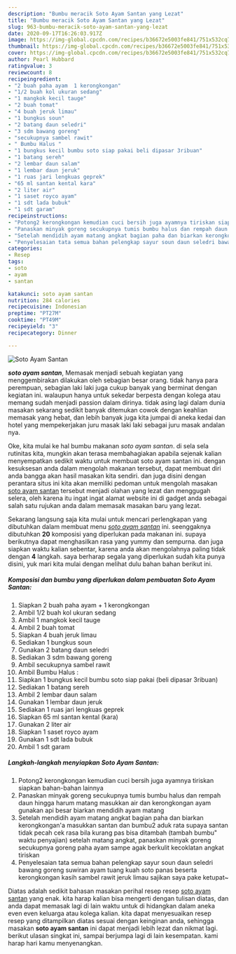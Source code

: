 ```yaml
---
description: "Bumbu meracik Soto Ayam Santan yang Lezat"
title: "Bumbu meracik Soto Ayam Santan yang Lezat"
slug: 963-bumbu-meracik-soto-ayam-santan-yang-lezat
date: 2020-09-17T16:26:03.917Z
image: https://img-global.cpcdn.com/recipes/b36672e5003fe841/751x532cq70/soto-ayam-santan-foto-resep-utama.jpg
thumbnail: https://img-global.cpcdn.com/recipes/b36672e5003fe841/751x532cq70/soto-ayam-santan-foto-resep-utama.jpg
cover: https://img-global.cpcdn.com/recipes/b36672e5003fe841/751x532cq70/soto-ayam-santan-foto-resep-utama.jpg
author: Pearl Hubbard
ratingvalue: 3
reviewcount: 8
recipeingredient:
- "2 buah paha ayam  1 kerongkongan"
- "1/2 buah kol ukuran sedang"
- "1 mangkok kecil tauge"
- "2 buah tomat"
- "4 buah jeruk limau"
- "1 bungkus soun"
- "2 batang daun seledri"
- "3 sdm bawang goreng"
- "secukupnya sambel rawit"
- " Bumbu Halus "
- "1 bungkus kecil bumbu soto siap pakai beli dipasar 3ribuan"
- "1 batang sereh"
- "2 lembar daun salam"
- "1 lembar daun jeruk"
- "1 ruas jari lengkuas geprek"
- "65 ml santan kental kara"
- "2 liter air"
- "1 saset royco ayam"
- "1 sdt lada bubuk"
- "1 sdt garam"
recipeinstructions:
- "Potong2 kerongkongan kemudian cuci bersih juga ayamnya tiriskan siapkan bahan-bahan lainnya"
- "Panaskan minyak goreng secukupnya tumis bumbu halus dan rempah daun hingga harum matang masukkan air dan kerongkongan ayam gunakan api besar biarkan mendidih ayam matang"
- "Setelah mendidih ayam matang angkat bagian paha dan biarkan kerongkongan&#39;a masukkan santan dan bumbu2 aduk rata supaya santan tidak pecah cek rasa bila kurang pas bisa ditambah (tambah bumbu&#34; waktu penyajian) setelah matang angkat, panaskan minyak goreng secukupnya goreng paha ayam sampe agak berkulit kecoklatan angkat tiriskan"
- "Penyelesaian tata semua bahan pelengkap sayur soun daun seledri bawang goreng suwiran ayam tuang kuah soto panas beserta kerongkongan kasih sambel rawit jeruk limau sajikan saya pake ketupat~"
categories:
- Resep
tags:
- soto
- ayam
- santan

katakunci: soto ayam santan 
nutrition: 284 calories
recipecuisine: Indonesian
preptime: "PT27M"
cooktime: "PT49M"
recipeyield: "3"
recipecategory: Dinner

---
```



![Soto Ayam Santan](https://img-global.cpcdn.com/recipes/b36672e5003fe841/751x532cq70/soto-ayam-santan-foto-resep-utama.jpg)

<b><i>soto ayam santan</i></b>, Memasak menjadi sebuah kegiatan yang menggembirakan dilakukan oleh sebagian besar orang. tidak hanya para perempuan, sebagian laki laki juga cukup banyak yang berminat dengan kegiatan ini. walaupun hanya untuk sekedar berpesta dengan kolega atau memang sudah menjadi passion dalam dirinya. tidak asing lagi dalam dunia masakan sekarang sedikit banyak ditemukan cowok dengan keahlian memasak yang hebat, dan lebih banyak juga kita jumpai di aneka kedai dan hotel yang mempekerjakan juru masak laki laki sebagai juru masak andalan nya.

Oke, kita mulai ke hal bumbu makanan <i>soto ayam santan</i>. di sela sela rutinitas kita, mungkin akan terasa membahagiakan apabila sejenak kalian menyempatkan sedikit waktu untuk membuat soto ayam santan ini. dengan kesuksesan anda dalam mengolah makanan tersebut, dapat membuat diri anda bangga akan hasil masakan kita sendiri. dan juga disini dengan perantara situs ini kita akan memiliki pedoman untuk mengolah masakan <u>soto ayam santan</u> tersebut menjadi olahan yang lezat dan menggugah selera, oleh karena itu ingat ingat alamat website ini di gadget anda sebagai salah satu rujukan anda dalam memasak masakan baru yang lezat.




Sekarang langsung saja kita mulai untuk mencari perlengkapan yang dibutuhkan dalam membuat menu <u><i>soto ayam santan</i></u> ini. seenggaknya dibutuhkan <b>20</b> komposisi yang diperlukan pada makanan ini. supaya berikutnya dapat menghasilkan rasa yang yummy dan sempurna. dan juga siapkan waktu kalian sebentar, karena anda akan mengolahnya paling tidak dengan <b>4</b> langkah. saya berharap segala yang diperlukan sudah kita punya disini, yuk mari kita mulai dengan melihat dulu bahan bahan berikut ini.

<!--inarticleads1-->

##### Komposisi dan bumbu yang diperlukan dalam pembuatan Soto Ayam Santan:

1. Siapkan 2 buah paha ayam + 1 kerongkongan
1. Ambil 1/2 buah kol ukuran sedang
1. Ambil 1 mangkok kecil tauge
1. Ambil 2 buah tomat
1. Siapkan 4 buah jeruk limau
1. Sediakan 1 bungkus soun
1. Gunakan 2 batang daun seledri
1. Sediakan 3 sdm bawang goreng
1. Ambil secukupnya sambel rawit
1. Ambil  Bumbu Halus :
1. Siapkan 1 bungkus kecil bumbu soto siap pakai (beli dipasar 3ribuan)
1. Sediakan 1 batang sereh
1. Ambil 2 lembar daun salam
1. Gunakan 1 lembar daun jeruk
1. Sediakan 1 ruas jari lengkuas geprek
1. Siapkan 65 ml santan kental (kara)
1. Gunakan 2 liter air
1. Siapkan 1 saset royco ayam
1. Gunakan 1 sdt lada bubuk
1. Ambil 1 sdt garam




<!--inarticleads2-->

##### Langkah-langkah menyiapkan Soto Ayam Santan:

1. Potong2 kerongkongan kemudian cuci bersih juga ayamnya tiriskan siapkan bahan-bahan lainnya
1. Panaskan minyak goreng secukupnya tumis bumbu halus dan rempah daun hingga harum matang masukkan air dan kerongkongan ayam gunakan api besar biarkan mendidih ayam matang
1. Setelah mendidih ayam matang angkat bagian paha dan biarkan kerongkongan&#39;a masukkan santan dan bumbu2 aduk rata supaya santan tidak pecah cek rasa bila kurang pas bisa ditambah (tambah bumbu&#34; waktu penyajian) setelah matang angkat, panaskan minyak goreng secukupnya goreng paha ayam sampe agak berkulit kecoklatan angkat tiriskan
1. Penyelesaian tata semua bahan pelengkap sayur soun daun seledri bawang goreng suwiran ayam tuang kuah soto panas beserta kerongkongan kasih sambel rawit jeruk limau sajikan saya pake ketupat~




Diatas adalah sedikit bahasan masakan perihal resep resep <u>soto ayam santan</u> yang enak. kita harap kalian bisa mengerti dengan tulisan diatas, dan anda dapat memasak lagi di lain waktu untuk di hidangkan dalam aneka even even keluarga atau kolega kalian. kita dapat menyesuaikan resep resep yang ditampilkan diatas sesuai dengan keinginan anda, sehingga masakan <b>soto ayam santan</b> ini dapat menjadi lebih lezat dan nikmat lagi. berikut ulasan singkat ini, sampai berjumpa lagi di lain kesempatan. kami harap hari kamu menyenangkan.
